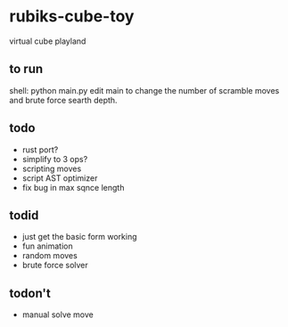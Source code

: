 # rubiks-cube-toy

virtual cube playland

## to run

shell: python main.py
edit main to change the number of scramble moves and brute force searth depth.

## todo

- rust port?
- simplify to 3 ops?
- scripting moves
- script AST optimizer
- fix bug in max sqnce length

## todid

- just get the basic form working
- fun animation
- random moves
- brute force solver

## todon't

- manual solve move
